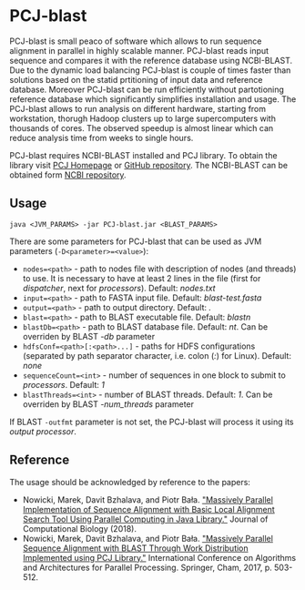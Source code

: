 # PCJ-blast

PCJ-blast is small peaco of software which allows to run sequence alignment in parallel in highly scalable manner. PCJ-blast reads input sequence and compares it with the reference database using NCBI-BLAST. Due to the dynamic load balancing PCJ-blast is couple of times faster than solutions based on the statid prtitioning of input data and reference database. Moreover PCJ-blast can be run efficiently without partotioning reference database which significantly simplifies installation and usage. The PCJ-blast allows to run analysis on different hardware, starting from workstation, thorugh Hadoop clusters up to large supercomputers with thousands of cores. The observed speedup is almost linear which can reduce analysis time from weeks to single hours. 

PCJ-blast requires NCBI-BLAST installed and PCJ library. To obtain the library visit [PCJ Homepage](http://pcj.icm.edu.pl) or [GitHub repository](https://github.com/hpdcj/PCJ). The NCBI-BLAST can be obtained form [NCBI repository](https://blast.ncbi.nlm.nih.gov/). 

## Usage

`java <JVM_PARAMS> -jar PCJ-blast.jar <BLAST_PARAMS>`

There are some parameters for PCJ-blast that can be used as JVM parameters (`-D<parameter>=<value>`):
* `nodes=<path>` - path to nodes file with description of nodes (and threads) to use. It is necessary to have at least 2 lines in the file (first for _dispatcher_, next for _processors_). Default: _nodes.txt_
* `input=<path>` - path to FASTA input file. Default: _blast-test.fasta_
* `output=<path>` - path to output directory. Default: _._
* `blast=<path>` - path to BLAST executable file. Default: _blastn_
* `blastDb=<path>` - path to BLAST database file. Default: _nt_. Can be overriden by BLAST _-db_ parameter
* `hdfsConf=<path>[:<path>...]` - paths for HDFS configurations (separated by path separator character, i.e. colon (_:_) for Linux). Default: _none_
* `sequenceCount=<int>` - number of sequences in one block to submit to _processors_. Default: _1_
* `blastThreads=<int>` - number of BLAST threads. Default: _1_. Can be overriden by BLAST _-num_threads_ parameter

If BLAST `-outfmt` parameter is not set, the PCJ-blast will process it using its _output processor_.

## Reference
The usage should be acknowledged by reference to the papers:
* Nowicki, Marek, Davit Bzhalava, and Piotr Bała. ["Massively Parallel Implementation of Sequence Alignment with Basic Local Alignment Search Tool Using Parallel Computing in Java Library."](https://www.liebertpub.com/doi/10.1089/cmb.2018.0079) Journal of Computational Biology (2018).
* Nowicki, Marek, Davit Bzhalava, and Piotr Bała. ["Massively Parallel Sequence Alignment with BLAST Through Work Distribution Implemented using PCJ Library."](https://link.springer.com/chapter/10.1007/978-3-319-65482-9_36) International Conference on Algorithms and Architectures for Parallel Processing. Springer, Cham, 2017, p. 503-512.
